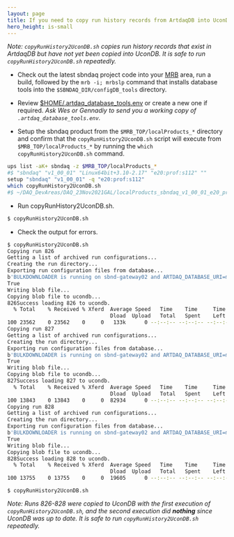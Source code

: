 ```yaml
---
layout: page
title: If you need to copy run history records from ArtdaqDB into UconDB, you may follow the procedure, as described below.
hero_height: is-small
---
```


_Note: ```copyRunHistory2UconDB.sh``` copies run history records that exist in ArtdaqDB but have not yet been copied into UconDB. It is safe to run ```copyRunHistory2UconDB.sh``` repeatedly._

* Check out the latest sbndaq project code into your [MRB](https://sbnsoftware.github.io/sbn_online_wiki/Installation) area, run a build, followed by the ```mrb -i; mrbslp``` command that installs database tools into the ```$SBNDAQ_DIR/configDB_tools``` directory.

* Review [$HOME/.artdaq_database_tools.env](https://raw.githubusercontent.com/SBNSoftware/sbndaq/develop/configDB_tools/config/artdaq_database_tools.env.example) or create a new one if required. _Ask Wes or Gennadiy to send you a working copy of ```.artdaq_database_tools.env```._

* Setup the sbndaq product from the ```$MRB_TOP/localProducts_*``` directory and confirm that the ```copyRunHistory2UconDB.sh``` script will execute from ```$MRB_TOP/localProducts_*```  by running the ```which copyRunHistory2UconDB.sh``` command.

```bash
ups list -aK+ sbndaq -z $MRB_TOP/localProducts_*
#$ "sbndaq" "v1_00_01" "Linux64bit+3.10-2.17" "e20:prof:s112" ""
setup "sbndaq" "v1_00_01" -q "e20:prof:s112"
which copyRunHistory2UconDB.sh
#$ ~/DAQ_DevAreas/DAQ_23Nov2021GAL/localProducts_sbndaq_v1_00_01_e20_prof_s112/sbndaq/v1_00_01/configDB_tools/copyRunHistory2UconDB.sh
```

* Run copyRunHistory2UconDB.sh.

```bash
$ copyRunHistory2UconDB.sh
```

* Check the output for errors.

```bash
$ copyRunHistory2UconDB.sh
Copying run 826
Getting a list of archived run configurations...
Creating the run directory...
Exporting run configuration files from database...
b'BULKDOWNLOADER is running on sbnd-gateway02 and ARTDAQ_DATABASE_URI=mongodb://sbnd-db01.example.com:28058,sbnd-db02.example.com:28058,mongodb-p02.example.com:27018/sbnd_db_archive?replicaSet=sbnddaqprd\nDownloaded 12 files with 8 threads in 231 msecs.\nAvarage file load time is 154 msecs.'
True
Writing blob file...
Copying blob file to ucondb...
826Success loading 826 to ucondb.
  % Total    % Received % Xferd  Average Speed   Time    Time     Time  Current
                                 Dload  Upload   Total   Spent    Left  Speed
100 23562    0 23562    0     0   133k      0 --:--:-- --:--:-- --:--:--  134k
Copying run 827
Getting a list of archived run configurations...
Creating the run directory...
Exporting run configuration files from database...
b'BULKDOWNLOADER is running on sbnd-gateway02 and ARTDAQ_DATABASE_URI=mongodb://sbnd-db01.example.com:28058,sbnd-db02.example.com:28058,mongodb-p02.example.com:27018/sbnd_db_archive?replicaSet=sbnddaqprd\nDownloaded 10 files with 8 threads in 203 msecs.\nAvarage file load time is 162 msecs.'
True
Writing blob file...
Copying blob file to ucondb...
827Success loading 827 to ucondb.
  % Total    % Received % Xferd  Average Speed   Time    Time     Time  Current
                                 Dload  Upload   Total   Spent    Left  Speed
100 13843    0 13843    0     0  82934      0 --:--:-- --:--:-- --:--:-- 83391
Copying run 828
Getting a list of archived run configurations...
Creating the run directory...
Exporting run configuration files from database...
b'BULKDOWNLOADER is running on sbnd-gateway02 and ARTDAQ_DATABASE_URI=mongodb://sbnd-db01.example.com:28058,sbnd-db02.example.com:28058,mongodb-p02.example.com:27018/sbnd_db_archive?replicaSet=sbnddaqprd\nDownloaded 12 files with 8 threads in 237 msecs.\nAvarage file load time is 158 msecs.'
True
Writing blob file...
Copying blob file to ucondb...
828Success loading 828 to ucondb.
  % Total    % Received % Xferd  Average Speed   Time    Time     Time  Current
                                 Dload  Upload   Total   Spent    Left  Speed
100 13755    0 13755    0     0  19605      0 --:--:-- --:--:-- --:--:-- 19594
```

```
$ copyRunHistory2UconDB.sh
```

_Note: Runs 826-828 were copied to UconDB with the first execution of ```copyRunHistory2UconDB.sh```, and the second execution did **nothing** since UconDB was up to date. It is safe to run ```copyRunHistory2UconDB.sh``` repeatedly._
